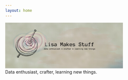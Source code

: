 ```yaml
---
layout: home 
---
```

<img src="spbanner2.png" alt="Lisa Makes Stuff Banner" width="75%"><br>
Data enthusiast, crafter, learning new things.

